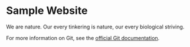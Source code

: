  # Sample Website

We are nature. Our every tinkering is nature, our every biological striving.

For more information on Git, see the
[official Git documentation](https://git-scm.com/).
